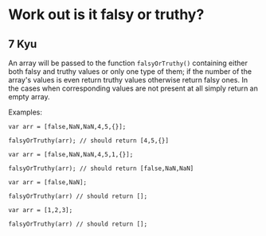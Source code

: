 # Work out is it falsy or truthy?
## 7 Kyu

An array will be passed to the function ```falsyOrTruthy()``` containing either both falsy and truthy values or only one type of them; if the number of the array's values is even return truthy values otherwise return falsy ones. In the cases when corresponding values are not present at all simply return an empty array.

Examples:
```
var arr = [false,NaN,NaN,4,5,{}];

falsyOrTruthy(arr); // should return [4,5,{}]

var arr = [false,NaN,NaN,4,5,1,{}];

falsyOrTruthy(arr); // should return [false,NaN,NaN]

var arr = [false,NaN];

falsyOrTruthy(arr) // should return [];

var arr = [1,2,3];

falsyOrTruthy(arr) // should return [];
```
